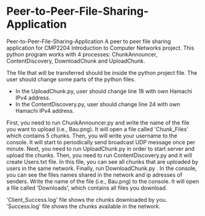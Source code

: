 # Peer-to-Peer-File-Sharing-Application
Peer-to-Peer-File-Sharing-Application
A peer to peer file sharing application for CMP2204 Introduction to Computer Networks project.
This python program works with 4 processes: ChunkAnnouncer, ContentDiscovery, DownloadChunk and UploadChunk.

The file that will be transferred should be inside the python project file.
The user should change some parts of the python files.
- In the UploadChunk.py, user should change line 18 with own Hamachi IPv4 address.
- In the ContentDiscovery.py, user should change line 24 with own Hamachi IPv4 address.

First, you need to run ChunkAnnouncer.py and write the name of the file you want to upload (i.e., Bau.png). It will open a file called 'Chunk_Files' which contains 5 chunks. Then, you will write your username to the console. It will start to periodically send broadcast UDP message once per minute.
Next, you need to run UploadChunk.py in order to start server and upload the chunks.
Then, you need to run ContentDiscovery.py and it will create Users.txt file. In this file, you can see all chunks that are uploaded by users in the same network.
Finally, run DownloadChunk.py . In the console, you can see the files names shared in the network and ip adresses of senders. Write the name of the file (i.e., Bau.png) to the console. It will open a file called 'Downloads', which contains all files you download.

'Client_Success.log' file shows the chunks downloaded by you.
'Success.log' file shows the chunks available in the network.
